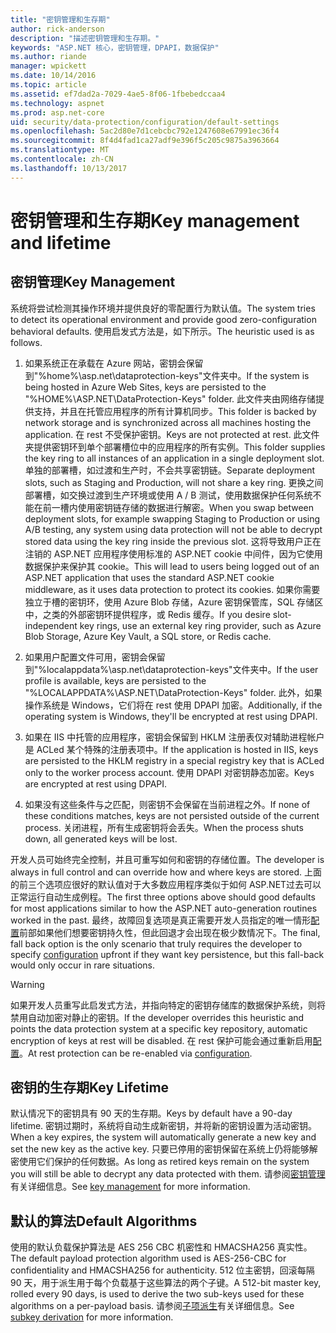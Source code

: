 ```yaml
---
title: "密钥管理和生存期"
author: rick-anderson
description: "描述密钥管理和生存期。"
keywords: "ASP.NET 核心，密钥管理，DPAPI，数据保护"
ms.author: riande
manager: wpickett
ms.date: 10/14/2016
ms.topic: article
ms.assetid: ef7dad2a-7029-4ae5-8f06-1fbebedccaa4
ms.technology: aspnet
ms.prod: asp.net-core
uid: security/data-protection/configuration/default-settings
ms.openlocfilehash: 5ac2d80e7d1cebcbc792e1247608e67991ec36f4
ms.sourcegitcommit: 8f4d4fad1ca27adf9e396f5c205c9875a3963664
ms.translationtype: MT
ms.contentlocale: zh-CN
ms.lasthandoff: 10/13/2017
---
```

# <a name="key-management-and-lifetime"></a><span data-ttu-id="c8299-104">密钥管理和生存期</span><span class="sxs-lookup"><span data-stu-id="c8299-104">Key management and lifetime</span></span>

<a name="data-protection-default-settings"></a>

## <a name="key-management"></a><span data-ttu-id="c8299-105">密钥管理</span><span class="sxs-lookup"><span data-stu-id="c8299-105">Key Management</span></span>

<span data-ttu-id="c8299-106">系统将尝试检测其操作环境并提供良好的零配置行为默认值。</span><span class="sxs-lookup"><span data-stu-id="c8299-106">The system tries to detect its operational environment and provide good zero-configuration behavioral defaults.</span></span> <span data-ttu-id="c8299-107">使用启发式方法是，如下所示。</span><span class="sxs-lookup"><span data-stu-id="c8299-107">The heuristic used is as follows.</span></span>

1. <span data-ttu-id="c8299-108">如果系统正在承载在 Azure 网站，密钥会保留到"%home%\asp.net\dataprotection-keys"文件夹中。</span><span class="sxs-lookup"><span data-stu-id="c8299-108">If the system is being hosted in Azure Web Sites, keys are persisted to the "%HOME%\ASP.NET\DataProtection-Keys" folder.</span></span> <span data-ttu-id="c8299-109">此文件夹由网络存储提供支持，并且在托管应用程序的所有计算机同步。</span><span class="sxs-lookup"><span data-stu-id="c8299-109">This folder is backed by network storage and is synchronized across all machines hosting the application.</span></span> <span data-ttu-id="c8299-110">在 rest 不受保护密钥。</span><span class="sxs-lookup"><span data-stu-id="c8299-110">Keys are not protected at rest.</span></span> <span data-ttu-id="c8299-111">此文件夹提供密钥环到单个部署槽位中的应用程序的所有实例。</span><span class="sxs-lookup"><span data-stu-id="c8299-111">This folder supplies the key ring to all instances of an application in a single deployment slot.</span></span> <span data-ttu-id="c8299-112">单独的部署槽，如过渡和生产时，不会共享密钥链。</span><span class="sxs-lookup"><span data-stu-id="c8299-112">Separate deployment slots, such as Staging and Production, will not share a key ring.</span></span> <span data-ttu-id="c8299-113">更换之间部署槽，如交换过渡到生产环境或使用 A / B 测试，使用数据保护任何系统不能在前一槽内使用密钥链存储的数据进行解密。</span><span class="sxs-lookup"><span data-stu-id="c8299-113">When you swap between deployment slots, for example swapping Staging to Production or using A/B testing, any system using data protection will not be able to decrypt stored data using the key ring inside the previous slot.</span></span> <span data-ttu-id="c8299-114">这将导致用户正在注销的 ASP.NET 应用程序使用标准的 ASP.NET cookie 中间件，因为它使用数据保护来保护其 cookie。</span><span class="sxs-lookup"><span data-stu-id="c8299-114">This will lead to users being logged out of an ASP.NET application that uses the standard ASP.NET cookie middleware, as it uses data protection to protect its cookies.</span></span> <span data-ttu-id="c8299-115">如果你需要独立于槽的密钥环，使用 Azure Blob 存储，Azure 密钥保管库，SQL 存储区中，之类的外部密钥环提供程序，或 Redis 缓存。</span><span class="sxs-lookup"><span data-stu-id="c8299-115">If you desire slot-independent key rings, use an external key ring provider, such as Azure Blob Storage, Azure Key Vault, a SQL store, or Redis cache.</span></span>

2. <span data-ttu-id="c8299-116">如果用户配置文件可用，密钥会保留到"%localappdata%\asp.net\dataprotection-keys"文件夹中。</span><span class="sxs-lookup"><span data-stu-id="c8299-116">If the user profile is available, keys are persisted to the "%LOCALAPPDATA%\ASP.NET\DataProtection-Keys" folder.</span></span> <span data-ttu-id="c8299-117">此外，如果操作系统是 Windows，它们将在 rest 使用 DPAPI 加密。</span><span class="sxs-lookup"><span data-stu-id="c8299-117">Additionally, if the operating system is Windows, they'll be encrypted at rest using DPAPI.</span></span>

3. <span data-ttu-id="c8299-118">如果在 IIS 中托管的应用程序，密钥会保留到 HKLM 注册表仅对辅助进程帐户是 ACLed 某个特殊的注册表项中。</span><span class="sxs-lookup"><span data-stu-id="c8299-118">If the application is hosted in IIS, keys are persisted to the HKLM registry in a special registry key that is ACLed only to the worker process account.</span></span> <span data-ttu-id="c8299-119">使用 DPAPI 对密钥静态加密。</span><span class="sxs-lookup"><span data-stu-id="c8299-119">Keys are encrypted at rest using DPAPI.</span></span>

4. <span data-ttu-id="c8299-120">如果没有这些条件与之匹配，则密钥不会保留在当前进程之外。</span><span class="sxs-lookup"><span data-stu-id="c8299-120">If none of these conditions matches, keys are not persisted outside of the current process.</span></span> <span data-ttu-id="c8299-121">关闭进程，所有生成密钥将会丢失。</span><span class="sxs-lookup"><span data-stu-id="c8299-121">When the process shuts down, all generated keys will be lost.</span></span>

<span data-ttu-id="c8299-122">开发人员可始终完全控制，并且可重写如何和密钥的存储位置。</span><span class="sxs-lookup"><span data-stu-id="c8299-122">The developer is always in full control and can override how and where keys are stored.</span></span> <span data-ttu-id="c8299-123">上面的前三个选项应很好的默认值对于大多数应用程序类似于如何 ASP.NET<machineKey>过去可以正常运行自动生成例程。</span><span class="sxs-lookup"><span data-stu-id="c8299-123">The first three options above should good defaults for most applications similar to how the ASP.NET <machineKey> auto-generation routines worked in the past.</span></span> <span data-ttu-id="c8299-124">最终，故障回复选项是真正需要开发人员指定的唯一情形[配置](overview.md)前部如果他们想要密钥持久性，但此回退才会出现在极少数情况下。</span><span class="sxs-lookup"><span data-stu-id="c8299-124">The final, fall back option is the only scenario that truly requires the developer to specify [configuration](overview.md) upfront if they want key persistence, but this fall-back would only occur in rare situations.</span></span>

>[!WARNING]
> <span data-ttu-id="c8299-125">如果开发人员重写此启发式方法，并指向特定的密钥存储库的数据保护系统，则将禁用自动加密对静止的密钥。</span><span class="sxs-lookup"><span data-stu-id="c8299-125">If the developer overrides this heuristic and points the data protection system at a specific key repository, automatic encryption of keys at rest will be disabled.</span></span> <span data-ttu-id="c8299-126">在 rest 保护可能会通过重新启用[配置](overview.md)。</span><span class="sxs-lookup"><span data-stu-id="c8299-126">At rest protection can be re-enabled via [configuration](overview.md).</span></span>

## <a name="key-lifetime"></a><span data-ttu-id="c8299-127">密钥的生存期</span><span class="sxs-lookup"><span data-stu-id="c8299-127">Key Lifetime</span></span>

<span data-ttu-id="c8299-128">默认情况下的密钥具有 90 天的生存期。</span><span class="sxs-lookup"><span data-stu-id="c8299-128">Keys by default have a 90-day lifetime.</span></span> <span data-ttu-id="c8299-129">密钥过期时，系统将自动生成新密钥，并将新的密钥设置为活动密钥。</span><span class="sxs-lookup"><span data-stu-id="c8299-129">When a key expires, the system will automatically generate a new key and set the new key as the active key.</span></span> <span data-ttu-id="c8299-130">只要已停用的密钥保留在系统上仍将能够解密使用它们保护的任何数据。</span><span class="sxs-lookup"><span data-stu-id="c8299-130">As long as retired keys remain on the system you will still be able to decrypt any data protected with them.</span></span> <span data-ttu-id="c8299-131">请参阅[密钥管理](../implementation/key-management.md#data-protection-implementation-key-management-expiration)有关详细信息。</span><span class="sxs-lookup"><span data-stu-id="c8299-131">See [key management](../implementation/key-management.md#data-protection-implementation-key-management-expiration) for more information.</span></span>

## <a name="default-algorithms"></a><span data-ttu-id="c8299-132">默认的算法</span><span class="sxs-lookup"><span data-stu-id="c8299-132">Default Algorithms</span></span>

<span data-ttu-id="c8299-133">使用的默认负载保护算法是 AES 256 CBC 机密性和 HMACSHA256 真实性。</span><span class="sxs-lookup"><span data-stu-id="c8299-133">The default payload protection algorithm used is AES-256-CBC for confidentiality and HMACSHA256 for authenticity.</span></span> <span data-ttu-id="c8299-134">512 位主密钥，回滚每隔 90 天，用于派生用于每个负载基于这些算法的两个子键。</span><span class="sxs-lookup"><span data-stu-id="c8299-134">A 512-bit master key, rolled every 90 days, is used to derive the two sub-keys used for these algorithms on a per-payload basis.</span></span> <span data-ttu-id="c8299-135">请参阅[子项派生](../implementation/subkeyderivation.md#data-protection-implementation-subkey-derivation-aad)有关详细信息。</span><span class="sxs-lookup"><span data-stu-id="c8299-135">See [subkey derivation](../implementation/subkeyderivation.md#data-protection-implementation-subkey-derivation-aad) for more information.</span></span>
